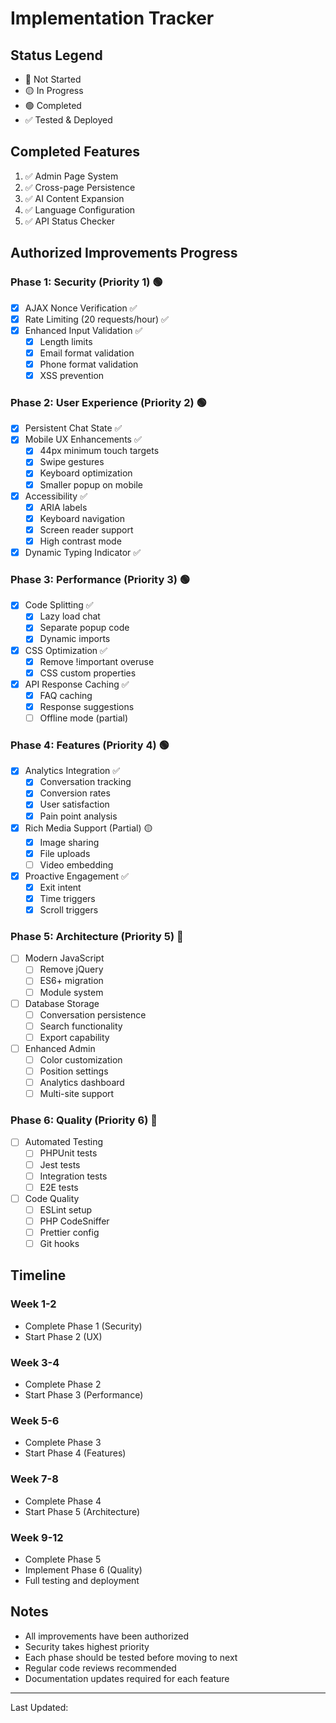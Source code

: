 # Implementation Tracker

## Status Legend
- 🔴 Not Started
- 🟡 In Progress
- 🟢 Completed
- ✅ Tested & Deployed

## Completed Features
1. ✅ Admin Page System
2. ✅ Cross-page Persistence
3. ✅ AI Content Expansion
4. ✅ Language Configuration
5. ✅ API Status Checker

## Authorized Improvements Progress

### Phase 1: Security (Priority 1) 🟢
- [x] AJAX Nonce Verification ✅
- [x] Rate Limiting (20 requests/hour) ✅
- [x] Enhanced Input Validation ✅
  - [x] Length limits
  - [x] Email format validation
  - [x] Phone format validation
  - [x] XSS prevention

### Phase 2: User Experience (Priority 2) 🟢
- [x] Persistent Chat State ✅
- [x] Mobile UX Enhancements ✅
  - [x] 44px minimum touch targets
  - [x] Swipe gestures
  - [x] Keyboard optimization
  - [x] Smaller popup on mobile
- [x] Accessibility ✅
  - [x] ARIA labels
  - [x] Keyboard navigation
  - [x] Screen reader support
  - [x] High contrast mode
- [x] Dynamic Typing Indicator ✅

### Phase 3: Performance (Priority 3) 🟢
- [x] Code Splitting ✅
  - [x] Lazy load chat
  - [x] Separate popup code
  - [x] Dynamic imports
- [x] CSS Optimization ✅
  - [x] Remove !important overuse
  - [x] CSS custom properties
- [x] API Response Caching ✅
  - [x] FAQ caching
  - [x] Response suggestions
  - [ ] Offline mode (partial)

### Phase 4: Features (Priority 4) 🟢
- [x] Analytics Integration ✅
  - [x] Conversation tracking
  - [x] Conversion rates
  - [x] User satisfaction
  - [x] Pain point analysis
- [x] Rich Media Support (Partial) 🟡
  - [x] Image sharing
  - [x] File uploads
  - [ ] Video embedding
- [x] Proactive Engagement ✅
  - [x] Exit intent
  - [x] Time triggers
  - [x] Scroll triggers

### Phase 5: Architecture (Priority 5) 🔴
- [ ] Modern JavaScript
  - [ ] Remove jQuery
  - [ ] ES6+ migration
  - [ ] Module system
- [ ] Database Storage
  - [ ] Conversation persistence
  - [ ] Search functionality
  - [ ] Export capability
- [ ] Enhanced Admin
  - [ ] Color customization
  - [ ] Position settings
  - [ ] Analytics dashboard
  - [ ] Multi-site support

### Phase 6: Quality (Priority 6) 🔴
- [ ] Automated Testing
  - [ ] PHPUnit tests
  - [ ] Jest tests
  - [ ] Integration tests
  - [ ] E2E tests
- [ ] Code Quality
  - [ ] ESLint setup
  - [ ] PHP CodeSniffer
  - [ ] Prettier config
  - [ ] Git hooks

## Timeline

### Week 1-2
- Complete Phase 1 (Security)
- Start Phase 2 (UX)

### Week 3-4
- Complete Phase 2
- Start Phase 3 (Performance)

### Week 5-6
- Complete Phase 3
- Start Phase 4 (Features)

### Week 7-8
- Complete Phase 4
- Start Phase 5 (Architecture)

### Week 9-12
- Complete Phase 5
- Implement Phase 6 (Quality)
- Full testing and deployment

## Notes
- All improvements have been authorized
- Security takes highest priority
- Each phase should be tested before moving to next
- Regular code reviews recommended
- Documentation updates required for each feature

---

Last Updated: <?php echo date('Y-m-d'); ?>